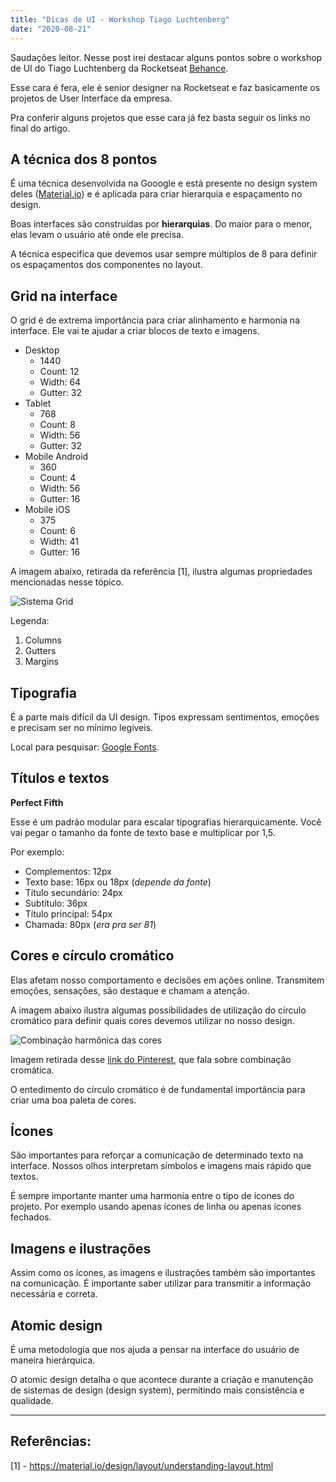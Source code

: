```yaml
---
title: "Dicas de UI - Workshop Tiago Luchtenberg"
date: "2020-08-21"
---
```


Saudações leitor. Nesse post irei destacar alguns pontos sobre o workshop de UI do Tiago Luchtenberg da Rocketseat [Behance](https://www.behance.net/tiagoluchtenberg/moodboards).

Esse cara é fera, ele é senior designer na Rocketseat e faz basicamente os projetos de User Interface da empresa.

Pra conferir alguns projetos que esse cara já fez basta seguir os links no final do artigo.

## A técnica dos 8 pontos

É uma técnica desenvolvida na Gooogle e está presente no design system deles ([Material.io](https://material.io/)) e é aplicada para criar hierarquia e espaçamento no design.

Boas interfaces são construídas por **hierarquias**. Do maior para o menor, elas levam o usuário até onde ele precisa.

A técnica especifica que devemos usar sempre múltiplos de 8 para definir os espaçamentos dos componentes no layout.

## Grid na interface

O grid é de extrema importância para criar alinhamento e harmonia na interface. Ele vai te ajudar a criar blocos de texto e imagens.

* Desktop
  * 1440
  * Count: 12
  * Width: 64
  * Gutter: 32
* Tablet
  * 768
  * Count: 8
  * Width: 56
  * Gutter: 32
* Mobile Android
  * 360
  * Count: 4
  * Width: 56
  * Gutter: 16
* Mobile iOS
  * 375
  * Count: 6
  * Width: 41
  * Gutter: 16

A imagem abaixo, retirada da referência [1], ilustra algumas propriedades mencionadas nesse tópico.

![Sistema Grid](/post-images/dicas-de-ui-tiago-luchtenberg/grid-system.png "Sistema Grid")

Legenda:

1. Columns
2. Gutters
3. Margins

## Tipografia

É a parte mais difícil da UI design. Tipos expressam sentimentos, emoções e precisam ser no mínimo legíveis.

Local para pesquisar: [Google Fonts](https://fonts.google.com/).

## Títulos e textos

**Perfect Fifth**

Esse é um padrão modular para escalar tipografias hierarquicamente. Você vai pegar o tamanho da fonte de texto base e multiplicar por 1,5.

Por exemplo:
* Complementos: 12px
* Texto base: 16px ou 18px (*depende da fonte*)
* Título secundário: 24px
* Subtítulo: 36px
* Título principal: 54px
* Chamada: 80px (*era pra ser 81*)

## Cores e círculo cromático

Elas afetam nosso comportamento e decisões em ações online. Transmitem emoções, sensações, são destaque e chamam a atenção.

A imagem abaixo ilustra algumas possibilidades de utilização do círculo cromático para definir quais cores devemos utilizar no nosso design.

![Combinação harmônica das cores](/post-images/dicas-de-ui-tiago-luchtenberg/Circulo_cromatico.jpg "Combinação harmônica das cores")

Imagem retirada desse [link do Pinterest](https://br.pinterest.com/pin/150870656251690468/), que fala sobre combinação cromática.

O entedimento do círculo cromático é de fundamental importância para criar uma boa paleta de cores.

## Ícones

São importantes para reforçar a comunicação de determinado texto na interface. Nossos olhos interpretam símbolos e imagens mais rápido que textos.

É sempre importante manter uma harmonia entre o tipo de ícones do projeto. Por exemplo usando apenas ícones de linha ou apenas ícones fechados.

## Imagens e ilustrações

Assim como os ícones, as imagens e ilustrações também são importantes na comunicação. É importante saber utilizar para transmitir a informação necessária e correta.

## Atomic design

É uma metodologia que nos ajuda a pensar na interface do usuário de maneira hierárquica.

O atomic design detalha o que acontece durante a criação e manutenção de sistemas de design (design system), permitindo mais consistência e qualidade.

---
## Referências:

[1] - https://material.io/design/layout/understanding-layout.html